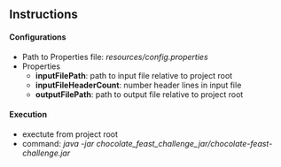 Instructions
------------

#### Configurations
 - Path to Properties file: _resources/config.properties_
 - Properties
     - **inputFilePath**: path to input file relative to project root
     - **inputFileHeaderCount**: number header lines in input file
     - **outputFilePath**: path to output file relative to project root

#### Execution
- exectute from project root
- command: _java -jar chocolate_feast_challenge_jar/chocolate-feast-challenge.jar_

